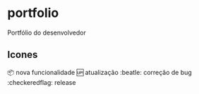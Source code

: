 # portfolio
 Portfólio do desenvolvedor

## Icones
:package: nova funcionalidade
:up: atualização
:beatle: correção de bug
:checkeredflag: release